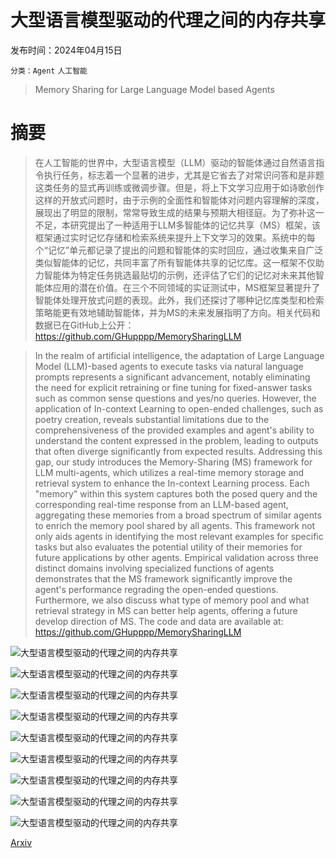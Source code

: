 # 大型语言模型驱动的代理之间的内存共享

发布时间：2024年04月15日

`分类：Agent` `人工智能`

> Memory Sharing for Large Language Model based Agents

# 摘要

> 在人工智能的世界中，大型语言模型（LLM）驱动的智能体通过自然语言指令执行任务，标志着一个显著的进步，尤其是它省去了对常识问答和是非题这类任务的显式再训练或微调步骤。但是，将上下文学习应用于如诗歌创作这样的开放式问题时，由于示例的全面性和智能体对问题内容理解的深度，展现出了明显的限制，常常导致生成的结果与预期大相径庭。为了弥补这一不足，本研究提出了一种适用于LLM多智能体的记忆共享（MS）框架，该框架通过实时记忆存储和检索系统来提升上下文学习的效果。系统中的每个“记忆”单元都记录了提出的问题和智能体的实时回应，通过收集来自广泛类似智能体的记忆，共同丰富了所有智能体共享的记忆库。这一框架不仅助力智能体为特定任务挑选最贴切的示例，还评估了它们的记忆对未来其他智能体应用的潜在价值。在三个不同领域的实证测试中，MS框架显著提升了智能体处理开放式问题的表现。此外，我们还探讨了哪种记忆库类型和检索策略能更有效地辅助智能体，并为MS的未来发展指明了方向。相关代码和数据已在GitHub上公开：https://github.com/GHupppp/MemorySharingLLM

> In the realm of artificial intelligence, the adaptation of Large Language Model (LLM)-based agents to execute tasks via natural language prompts represents a significant advancement, notably eliminating the need for explicit retraining or fine tuning for fixed-answer tasks such as common sense questions and yes/no queries. However, the application of In-context Learning to open-ended challenges, such as poetry creation, reveals substantial limitations due to the comprehensiveness of the provided examples and agent's ability to understand the content expressed in the problem, leading to outputs that often diverge significantly from expected results. Addressing this gap, our study introduces the Memory-Sharing (MS) framework for LLM multi-agents, which utilizes a real-time memory storage and retrieval system to enhance the In-context Learning process. Each "memory" within this system captures both the posed query and the corresponding real-time response from an LLM-based agent, aggregating these memories from a broad spectrum of similar agents to enrich the memory pool shared by all agents. This framework not only aids agents in identifying the most relevant examples for specific tasks but also evaluates the potential utility of their memories for future applications by other agents. Empirical validation across three distinct domains involving specialized functions of agents demonstrates that the MS framework significantly improve the agent's performance regrading the open-ended questions. Furthermore, we also discuss what type of memory pool and what retrieval strategy in MS can better help agents, offering a future develop direction of MS. The code and data are available at: https://github.com/GHupppp/MemorySharingLLM

![大型语言模型驱动的代理之间的内存共享](../../../paper_images/2404.09982/x1.png)

![大型语言模型驱动的代理之间的内存共享](../../../paper_images/2404.09982/x2.png)

![大型语言模型驱动的代理之间的内存共享](../../../paper_images/2404.09982/x3.png)

![大型语言模型驱动的代理之间的内存共享](../../../paper_images/2404.09982/x4.png)

![大型语言模型驱动的代理之间的内存共享](../../../paper_images/2404.09982/x5.png)

![大型语言模型驱动的代理之间的内存共享](../../../paper_images/2404.09982/x6.png)

![大型语言模型驱动的代理之间的内存共享](../../../paper_images/2404.09982/x7.png)

![大型语言模型驱动的代理之间的内存共享](../../../paper_images/2404.09982/x8.png)

![大型语言模型驱动的代理之间的内存共享](../../../paper_images/2404.09982/x9.png)

[Arxiv](https://arxiv.org/abs/2404.09982)